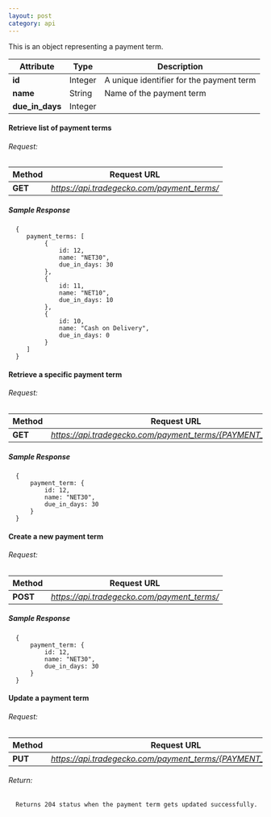 ```yaml
---
layout: post
category: api
---
```


This is an object representing a payment term.

Attribute                      | Type          | Description                                         
------------------------------ | ------------- | ------------                                        
**id**                         | Integer       |  A unique identifier for the payment term            
**name**                       | String        |  Name of the payment term              
**due_in_days**                | Integer       |                 


####   Retrieve list of payment terms

######     Request:
Method     | Request URL   
-----------| ------------- 
**GET**    | *https://api.tradegecko.com/payment_terms/*

##### Sample Response

      {
         payment_terms: [
              {
                  id: 12,
                  name: "NET30",
                  due_in_days: 30
              },
              {
                  id: 11,
                  name: "NET10",
                  due_in_days: 10
              },
              {
                  id: 10,
                  name: "Cash on Delivery",
                  due_in_days: 0
              }
         ]
      }

####   Retrieve a specific payment term

######     Request:
Method     | Request URL   
-----------| ------------- 
**GET**    | *https://api.tradegecko.com/payment_terms/{PAYMENT_TERM_ID}*

##### Sample Response

      {
          payment_term: {
              id: 12,
              name: "NET30",
              due_in_days: 30
          }
      }

####   Create a new payment term

######     Request:
Method     | Request URL   
-----------| ------------- 
**POST**   | *https://api.tradegecko.com/payment_terms/*

##### Sample Response

      {
          payment_term: {
              id: 12,
              name: "NET30",
              due_in_days: 30
          }
      }


####   Update a payment term

######     Request:
Method     | Request URL   
-----------| ------------- 
**PUT**    | *https://api.tradegecko.com/payment_terms/{PAYMENT_TERM_ID}*

###### Return:
      Returns 204 status when the payment term gets updated successfully. 
